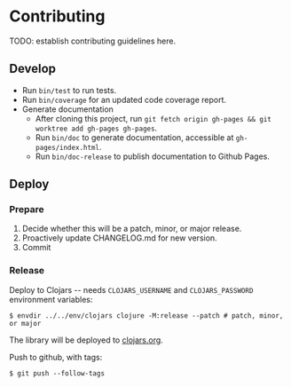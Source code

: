 # Contributing

TODO: establish contributing guidelines here.

## Develop

* Run `bin/test` to run tests.
* Run `bin/coverage` for an updated code coverage report.
* Generate documentation
    * After cloning this project, run `git fetch origin gh-pages && git worktree add gh-pages gh-pages`.
    * Run `bin/doc` to generate documentation, accessible at `gh-pages/index.html`.
    * Run `bin/doc-release` to publish documentation to Github Pages.

## Deploy

### Prepare

1. Decide whether this will be a patch, minor, or major release.
2. Proactively update CHANGELOG.md for new version.
3. Commit

### Release

Deploy to Clojars -- needs `CLOJARS_USERNAME` and `CLOJARS_PASSWORD` environment
variables:

    $ envdir ../../env/clojars clojure -M:release --patch # patch, minor, or major

The library will be deployed to [clojars.org][clojars].

Push to github, with tags:

    $ git push --follow-tags

[clojars]: https://clojars.org/com.github.mainej/f-form
